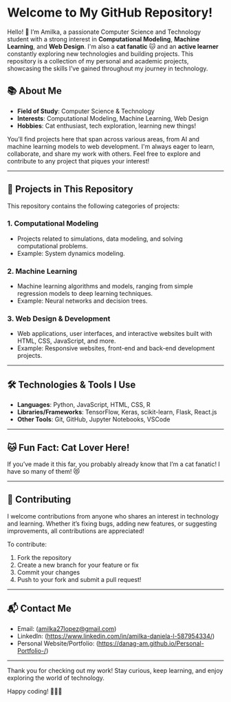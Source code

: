 # Welcome to My GitHub Repository!

Hello! 👋 I’m Amilka, a passionate Computer Science and Technology student with a strong interest in **Computational Modeling**, **Machine Learning**, and **Web Design**. I'm also a **cat fanatic** 🐱 and an **active learner** constantly exploring new technologies and building projects. This repository is a collection of my personal and academic projects, showcasing the skills I’ve gained throughout my journey in technology.

## 📚 About Me

- **Field of Study**: Computer Science & Technology
- **Interests**: Computational Modeling, Machine Learning, Web Design
- **Hobbies**: Cat enthusiast, tech exploration, learning new things!
  
You’ll find projects here that span across various areas, from AI and machine learning models to web development. I'm always eager to learn, collaborate, and share my work with others. Feel free to explore and contribute to any project that piques your interest!

---

## 🚀 Projects in This Repository

This repository contains the following categories of projects:

### 1. **Computational Modeling**
   - Projects related to simulations, data modeling, and solving computational problems.
   - Example: System dynamics modeling.

### 2. **Machine Learning**
   - Machine learning algorithms and models, ranging from simple regression models to deep learning techniques.
   - Example: Neural networks and decision trees.
  
### 3. **Web Design & Development**
   - Web applications, user interfaces, and interactive websites built with HTML, CSS, JavaScript, and more.
   - Example: Responsive websites, front-end and back-end development projects.

---

## 🛠 Technologies & Tools I Use

- **Languages**: Python, JavaScript, HTML, CSS, R
- **Libraries/Frameworks**: TensorFlow, Keras, scikit-learn, Flask, React.js
- **Other Tools**: Git, GitHub, Jupyter Notebooks, VSCode

---

## 🐱 Fun Fact: Cat Lover Here!

If you’ve made it this far, you probably already know that I’m a cat fanatic! I have so many of them! 😻

---

## 🤝 Contributing

I welcome contributions from anyone who shares an interest in technology and learning. Whether it’s fixing bugs, adding new features, or suggesting improvements, all contributions are appreciated!

To contribute:
1. Fork the repository
2. Create a new branch for your feature or fix
3. Commit your changes
4. Push to your fork and submit a pull request!

---

## 📬 Contact Me

- Email: (amilka27lopez@gmail.com)
- LinkedIn: (https://www.linkedin.com/in/amilka-daniela-l-587954334/)
- Personal Website/Portfolio: (https://danag-am.github.io/Personal-Portfolio-/)

---

Thank you for checking out my work! Stay curious, keep learning, and enjoy exploring the world of technology.

Happy coding! 👨‍💻🚀

